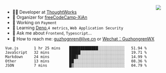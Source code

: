 <img align="right" src="https://github-readme-stats.vercel.app/api?username=guzhongren&show_icons=true&icon_color=805AD5&text_color=000&bg_color=ffffff&hide_title=true" />

- 👨‍💻  Developer at [ThoughtWorks](https://thoughtworks.com)
- 🏢 Organizer for [freeCodeCamp-XiAn](https://github.com/orgs/freeCodeCamp-XiAn)
- 🔭 Working on `Payment`
- 🌱 Learning [Deno](https://deno.land/),`4 metrics`,  `Web Application Security`
- 💬 Ask me about `Frontend`, `Typescript`...
- 🔎 How to reach me: [guzhognren@live.cn](guzhognren@live.cn) or [Wechat：GuzhongrenWX]()

<!--START_SECTION:waka-->
```text
Vue.js       1 hr 25 mins    █████████████░░░░░░░░░░░░   51.94 % 
JavaScript   32 mins         █████░░░░░░░░░░░░░░░░░░░░   19.71 % 
Markdown     24 mins         ███▓░░░░░░░░░░░░░░░░░░░░░   14.99 % 
Other        13 mins         ██░░░░░░░░░░░░░░░░░░░░░░░   08.36 % 
JSON         7 mins          █▒░░░░░░░░░░░░░░░░░░░░░░░   04.79 % 
```
<!--END_SECTION:waka-->

